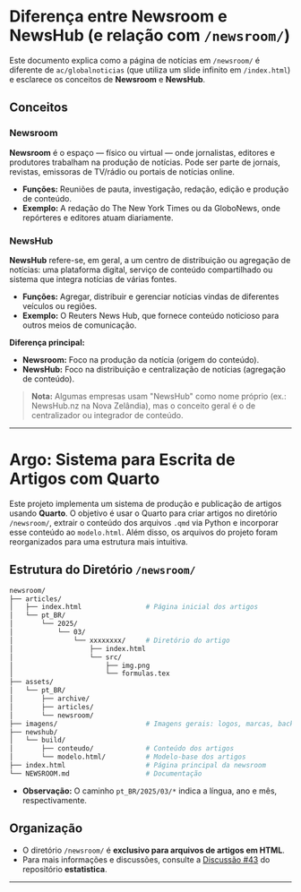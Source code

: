 # Diferença entre Newsroom e NewsHub (e relação com `/newsroom/`)

Este documento explica como a página de notícias em `/newsroom/` é diferente de `ac/globalnoticias` (que utiliza um slide infinito em `/index.html`) e esclarece os conceitos de **Newsroom** e **NewsHub**.

## Conceitos

### Newsroom
**Newsroom** é o espaço — físico ou virtual — onde jornalistas, editores e produtores trabalham na produção de notícias. Pode ser parte de jornais, revistas, emissoras de TV/rádio ou portais de notícias online.

- **Funções:** Reuniões de pauta, investigação, redação, edição e produção de conteúdo.
- **Exemplo:** A redação do The New York Times ou da GloboNews, onde repórteres e editores atuam diariamente.

### NewsHub
**NewsHub** refere-se, em geral, a um centro de distribuição ou agregação de notícias: uma plataforma digital, serviço de conteúdo compartilhado ou sistema que integra notícias de várias fontes.

- **Funções:** Agregar, distribuir e gerenciar notícias vindas de diferentes veículos ou regiões.
- **Exemplo:** O Reuters News Hub, que fornece conteúdo noticioso para outros meios de comunicação.

**Diferença principal:**

- **Newsroom:** Foco na produção da notícia (origem do conteúdo).
- **NewsHub:** Foco na distribuição e centralização de notícias (agregação de conteúdo).

> **Nota:** Algumas empresas usam "NewsHub" como nome próprio (ex.: NewsHub.nz na Nova Zelândia), mas o conceito geral é o de centralizador ou integrador de conteúdo.

---

# Argo: Sistema para Escrita de Artigos com Quarto

Este projeto implementa um sistema de produção e publicação de artigos usando **Quarto**. O objetivo é usar o Quarto para criar artigos no diretório `/newsroom/`, extrair o conteúdo dos arquivos `.qmd` via Python e incorporar esse conteúdo ao `modelo.html`. Além disso, os arquivos do projeto foram reorganizados para uma estrutura mais intuitiva.

## Estrutura do Diretório `/newsroom/`

```bash
newsroom/
├── articles/
│   ├── index.html                # Página inicial dos artigos
│   └── pt_BR/
│       └── 2025/
│           └── 03/
│               └── xxxxxxxx/     # Diretório do artigo
│                   ├── index.html
│                   └── src/
│                       ├── img.png
│                       └── formulas.tex
├── assets/
│   └── pt_BR/
│       ├── archive/
│       ├── articles/
│       └── newsroom/
├── imagens/                      # Imagens gerais: logos, marcas, backgrounds etc.
├── newshub/
│   └── build/
│       ├── conteudo/             # Conteúdo dos artigos
│       └── modelo.html/          # Modelo-base dos artigos
├── index.html                    # Página principal da newsroom
└── NEWSROOM.md                   # Documentação
```

- **Observação:** O caminho `pt_BR/2025/03/*` indica a língua, ano e mês, respectivamente.

## Organização

- O diretório `/newsroom/` é **exclusivo para arquivos de artigos em HTML**.
- Para mais informações e discussões, consulte a [Discussão #43](https://github.com/cesargabrielphd/estatistica/discussions/43) do repositório **estatistica**.

---